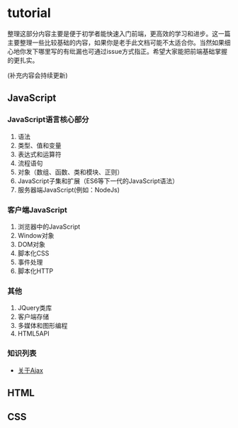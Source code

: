 # tutorial

整理这部分内容主要是便于初学者能快速入门前端，更高效的学习和进步。这一篇主要整理一些比较基础的内容，如果你是老手此文档可能不太适合你。当然如果细心地你发下哪里写的有纰漏也可通过issue方式指正。希望大家能把前端基础掌握的更扎实。

(补充内容会持续更新)

## JavaScript

### JavaScript语言核心部分

1. 语法
2. 类型、值和变量
3. 表达式和运算符
4. 流程语句
5. 对象（数组、函数、类和模块、正则）
6. JavaScript子集和扩展（ES6等下一代的JavaScript语法）
7. 服务器端JavaScript(例如：NodeJs)

### 客户端JavaScript

1. 浏览器中的JavaScript
2. Window对象
3. DOM对象
4. 脚本化CSS
5. 事件处理
6. 脚本化HTTP

### 其他

1. JQuery类库
2. 客户端存储
3. 多媒体和图形编程
4. HTML5API

### 知识列表

+ [关于Ajax](./question-anwser/ajax.md)

## HTML

## CSS